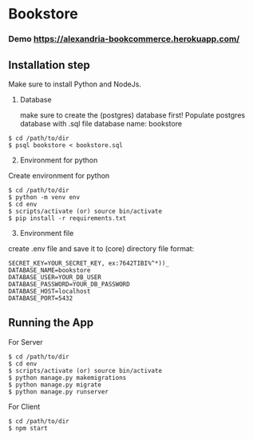 # Bookstore

### Demo https://alexandria-bookcommerce.herokuapp.com/

## Installation step

Make sure to install Python and NodeJs.

1. Database

    make sure to create the (postgres) database first!
    Populate postgres database with .sql file
    database name: bookstore

```
$ cd /path/to/dir
$ psql bookstore < bookstore.sql
```

2. Environment for python

Create environment for python

```
$ cd /path/to/dir
$ python -m venv env
$ cd env
$ scripts/activate (or) source bin/activate
$ pip install -r requirements.txt
```

3. Environment file

create .env file and save it to (core) directory
file format:

```
SECRET_KEY=YOUR_SECRET_KEY, ex:7642TIBI%^*))_
DATABASE_NAME=bookstore
DATABASE_USER=YOUR_DB_USER
DATABASE_PASSWORD=YOUR_DB_PASSWORD
DATABASE_HOST=localhost
DATABASE_PORT=5432
```

## Running the App

For Server

```
$ cd /path/to/dir
$ cd env
$ scripts/activate (or) source bin/activate
$ python manage.py makemigrations
$ python manage.py migrate
$ python manage.py runserver
```

For Client

```
$ cd /path/to/dir
$ npm start
```
